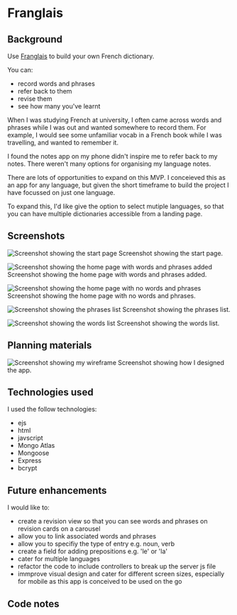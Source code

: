 # Franglais

## Background

Use [Franglais]() to build your own French dictionary. 

You can:

* record words and phrases
* refer back to them
* revise them
* see how many you've learnt

When I was studying French at university, I often came across words and phrases while I was out and wanted somewhere to record them. For example, I would see some unfamiliar vocab in a French book while I was travelling, and wanted to remember it.

I found the notes app on my phone didn't inspire me to refer back to my notes. There weren't many options for organising my language notes. 

There are lots of opportunities to expand on this MVP. I conceieved this as an app for any language, but given the short timeframe to build the project I have focussed on just one language.

To expand this, I'd like give the option to select mutiple languages, so that you can have multiple dictionaries accessible from a landing page. 



## Screenshots

![Screenshot showing the start page](./images/start-page.png)
Screenshot showing the start page.

![Screenshot showing the home page with words and phrases added](./images/home-page.png)
Screenshot showing the home page with words and phrases added.

![Screenshot showing the home page with no words and phrases](./images/no-words-or-phrases.png)
Screenshot showing the home page with no words and phrases.

![Screenshot showing the phrases list](./images/phrases-list.png)
Screenshot showing the phrases list.

![Screenshot showing the words list](./images/words-list.png)
Screenshot showing the words list.


## Planning materials 

![Screenshot showing my wireframe](./images/planning.png)
Screenshot showing how I designed the app. 


## Technologies used

I used the follow technologies:

* ejs
* html 
* javscript
* Mongo Atlas
* Mongoose
* Express
* bcrypt



## Future enhancements

I would like to:

* create a revision view so that you can see words and phrases on revision cards on a carousel 
* allow you to link associated words and phrases
* allow you to specifiy the type of entry e.g. noun, verb
* create a field for adding prepositions e.g. 'le' or 'la'
* cater for multiple languages 
* refactor the code to include controllers to break up the server js file 
* immprove visual design and cater for different screen sizes, especially for mobile as this app is conceived to be used on the go


## Code notes
